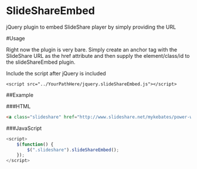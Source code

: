 SlideShareEmbed
===============

jQuery plugin to embed SlideShare player by simply providing the URL


#Usage

Right now the plugin is very bare.  Simply create an anchor tag with the SlideShare URL as the href attribute and then supply the element/class/id to the slideShareEmbed plugin.

Include the script after jQuery is included
```
<script src="../YourPathHere/jquery.slideShareEmbed.js"></script>
```

##Example


###HTML
```HTMl
<a class="slideshare" href="http://www.slideshare.net/mykebates/power-without-plugins-wordcamp-miami-2012">SlideShare Test</a>
```

###JavaScript
```JavaScript
<script>
	$(function() {
		$(".slideshare").slideShareEmbed();
	});
</script>
```